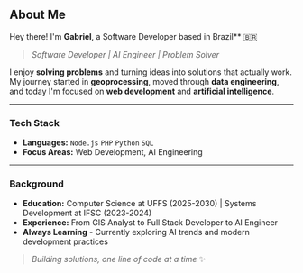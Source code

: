 ## About Me

Hey there! I'm **Gabriel**, a Software Developer based in Brazil** 🇧🇷

> *Software Developer | AI Engineer | Problem Solver*

I enjoy **solving problems** and turning ideas into solutions that actually work. My journey started in **geoprocessing**, moved through **data engineering**, and today I'm focused on **web development** and **artificial intelligence**.


---

### Tech Stack

- **Languages:** `Node.js` `PHP` `Python` `SQL`
- **Focus Areas:** Web Development, AI Engineering

---

### Background

- **Education:** Computer Science at UFFS (2025-2030) | Systems Development at IFSC (2023-2024)
- **Experience:** From GIS Analyst to Full Stack Developer to AI Engineer
- **Always Learning** - Currently exploring AI trends and modern development practices

> *Building solutions, one line of code at a time* ✨